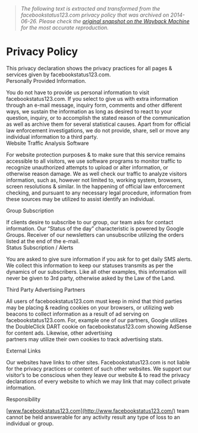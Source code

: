 > *The following text is extracted and transformed from the facebookstatus123.com privacy policy that was archived on 2014-06-26. Please check the [original snapshot on the Wayback Machine](https://web.archive.org/web/20140626210505id_/http%3A//www.facebookstatus123.com/privacy-policy) for the most accurate reproduction.*

# Privacy Policy

This privacy declaration shows the privacy practices for all pages & services given by facebookstatus123.com.  
Personally Provided Information.

You do not have to provide us personal information to visit facebookstatus123.com. If you select to give us with extra information through an e-mail message, inquiry form, comments and other different ways, we sustain the information as long as desired to react to your question, inquiry, or to accomplish the stated reason of the communication as well as archive them for several statistical causes. Apart from for official law enforcement investigations, we do not provide, share, sell or move any individual information to a third party.  
Website Traffic Analysis Software

For website protection purposes & to make sure that this service remains accessible to all visitors, we use software programs to monitor traffic to recognize unauthorized attempts to upload or alter information, or otherwise reason damage. We as well check our traffic to analyze visitors information, such as, however not limited to, working system, browsers, screen resolutions & similar. In the happening of official law enforcement checking, and pursuant to any necessary legal procedure, information from these sources may be utilized to assist identify an individual.

Group Subscription

If clients desire to subscribe to our group, our team asks for contact information. Our “Status of the day” characteristic is powered by Google Groups. Receiver of our newsletters can unsubscribe utilizing the orders listed at the end of the e-mail.  
Status Subscription / Alerts

You are asked to give sure information if you ask for to get daily SMS alerts. We collect this information to keep our statuses transmits as per the dynamics of our subscribers. Like all other examples, this information will never be given to 3rd party, otherwise asked by the Law of the Land.

Third Party Advertising Partners

All users of facebookstatus123.com must keep in mind that third parties may be placing & reading cookies on your browsers, or utilizing web beacons to collect information as a result of ad serving on facebookstatus123.com. For, example one of our partners, Google utilizes the DoubleClick DART cookie on facebookstatus123.com showing AdSense for content ads. Likewise, other advertising  
partners may utilize their own cookies to track advertising stats.

External Links

Our websites have links to other sites. Facebookstatus123.com is not liable for the privacy practices or content of such other websites. We support our visitor’s to be conscious when they leave our website & to read the privacy declarations of every website to which we may link that may collect private information.

Responsibility

[www.facebookstatus123.com](http://www.facebookstatus123.com/) team cannot be held answerable for any activity result any type of loss to an individual or group.
